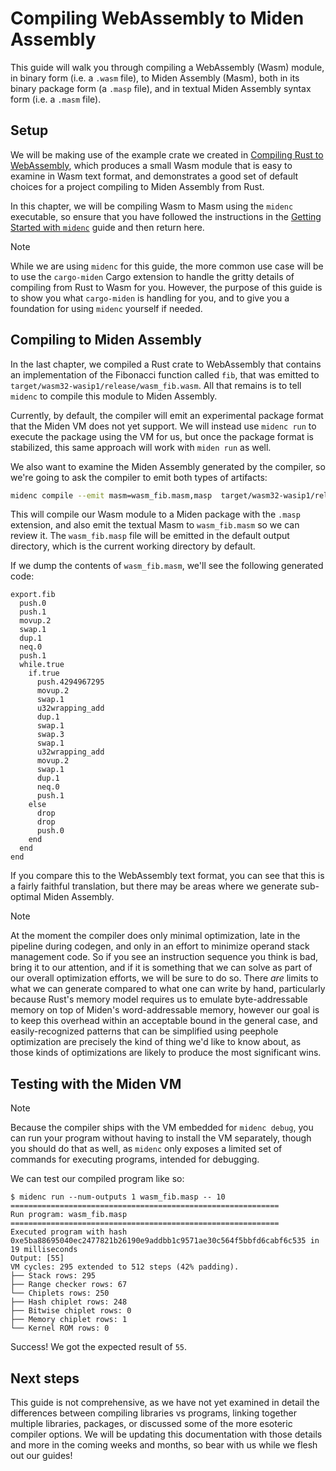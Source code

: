 # Compiling WebAssembly to Miden Assembly

This guide will walk you through compiling a WebAssembly (Wasm) module, in binary form
(i.e. a `.wasm` file), to Miden Assembly (Masm), both in its binary package form (a `.masp` file),
and in textual Miden Assembly syntax form (i.e. a `.masm` file).

## Setup

We will be making use of the example crate we created in [Compiling Rust to WebAssembly](rust_to_wasm.md),
which produces a small Wasm module that is easy to examine in Wasm text format, and demonstrates a
good set of default choices for a project compiling to Miden Assembly from Rust.

In this chapter, we will be compiling Wasm to Masm using the `midenc` executable, so ensure that
you have followed the instructions in the [Getting Started with `midenc`](../usage/midenc.md) guide
and then return here.

> [!NOTE]
> While we are using `midenc` for this guide, the more common use case will be to use the
> `cargo-miden` Cargo extension to handle the gritty details of compiling from Rust to Wasm
> for you. However, the purpose of this guide is to show you what `cargo-miden` is handling
> for you, and to give you a foundation for using `midenc` yourself if needed.

## Compiling to Miden Assembly

In the last chapter, we compiled a Rust crate to WebAssembly that contains an implementation
of the Fibonacci function called `fib`, that was emitted to
`target/wasm32-wasip1/release/wasm_fib.wasm`. All that remains is to tell `midenc` to compile this
module to Miden Assembly.

Currently, by default, the compiler will emit an experimental package format that the Miden VM does
not yet support. We will instead use `midenc run` to execute the package using the VM for us, but
once the package format is stabilized, this same approach will work with `miden run` as well.

We also want to examine the Miden Assembly generated by the compiler, so we're going to ask the
compiler to emit both types of artifacts:

```bash
midenc compile --emit masm=wasm_fib.masm,masp  target/wasm32-wasip1/release/wasm_fib.wasm
```

This will compile our Wasm module to a Miden package with the `.masp` extension, and also emit the
textual Masm to `wasm_fib.masm` so we can review it. The `wasm_fib.masp` file will be emitted in the
default output directory, which is the current working directory by default.

If we dump the contents of `wasm_fib.masm`, we'll see the following generated code:

```
export.fib
  push.0
  push.1
  movup.2
  swap.1
  dup.1
  neq.0
  push.1
  while.true
    if.true
      push.4294967295
      movup.2
      swap.1
      u32wrapping_add
      dup.1
      swap.1
      swap.3
      swap.1
      u32wrapping_add
      movup.2
      swap.1
      dup.1
      neq.0
      push.1
    else
      drop
      drop
      push.0
    end
  end
end
```

If you compare this to the WebAssembly text format, you can see that this is a fairly
faithful translation, but there may be areas where we generate sub-optimal Miden Assembly.

> [!NOTE]
> At the moment the compiler does only minimal optimization, late in the pipeline during codegen,
> and only in an effort to minimize operand stack management code. So if you see an instruction
> sequence you think is bad, bring it to our attention, and if it is something that we can solve
> as part of our overall optimization efforts, we will be sure to do so. There _are_ limits to
> what we can generate compared to what one can write by hand, particularly because Rust's
> memory model requires us to emulate byte-addressable memory on top of Miden's word-addressable
> memory, however our goal is to keep this overhead within an acceptable bound in the general case,
> and easily-recognized patterns that can be simplified using peephole optimization are precisely
> the kind of thing we'd like to know about, as those kinds of optimizations are likely to produce
> the most significant wins.

## Testing with the Miden VM

> [!NOTE]
> Because the compiler ships with the VM embedded for `midenc debug`, you can run your program
> without having to install the VM separately, though you should do that as well, as `midenc` only
> exposes a limited set of commands for executing programs, intended for debugging.

We can test our compiled program like so:

    $ midenc run --num-outputs 1 wasm_fib.masp -- 10
    ============================================================
    Run program: wasm_fib.masp
    ============================================================
    Executed program with hash 0xe5ba88695040ec2477821b26190e9addbb1c9571ae30c564f5bbfd6cabf6c535 in 19 milliseconds
    Output: [55]
    VM cycles: 295 extended to 512 steps (42% padding).
    ├── Stack rows: 295
    ├── Range checker rows: 67
    └── Chiplets rows: 250
    ├── Hash chiplet rows: 248
    ├── Bitwise chiplet rows: 0
    ├── Memory chiplet rows: 1
    └── Kernel ROM rows: 0

Success! We got the expected result of `55`.

## Next steps

This guide is not comprehensive, as we have not yet examined in detail the differences between
compiling libraries vs programs, linking together multiple libraries, packages, or discussed some of
the more esoteric compiler options. We will be updating this documentation with those details and
more in the coming weeks and months, so bear with us while we flesh out our guides!
